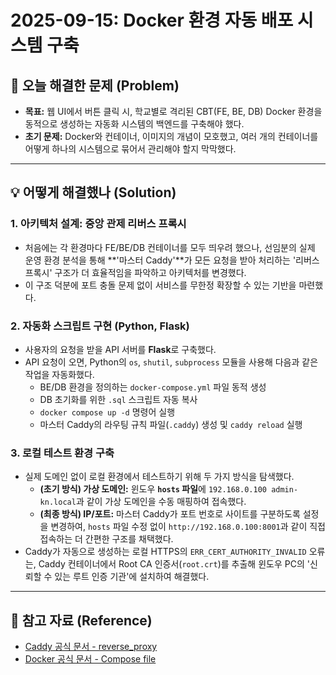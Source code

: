 # 2025-09-15: Docker 환경 자동 배포 시스템 구축

## 🤔 오늘 해결한 문제 (Problem)
- **목표:** 웹 UI에서 버튼 클릭 시, 학교별로 격리된 CBT(FE, BE, DB) Docker 환경을 동적으로 생성하는 자동화 시스템의 백엔드를 구축해야 했다.
- **초기 문제:** Docker와 컨테이너, 이미지의 개념이 모호했고, 여러 개의 컨테이너를 어떻게 하나의 시스템으로 묶어서 관리해야 할지 막막했다.

---

## 💡 어떻게 해결했나 (Solution)

### 1. **아키텍처 설계: 중앙 관제 리버스 프록시**
- 처음에는 각 환경마다 FE/BE/DB 컨테이너를 모두 띄우려 했으나, 선임분의 실제 운영 환경 분석을 통해 **'마스터 Caddy'**가 모든 요청을 받아 처리하는 '리버스 프록시' 구조가 더 효율적임을 파악하고 아키텍처를 변경했다.
- 이 구조 덕분에 포트 충돌 문제 없이 서비스를 무한정 확장할 수 있는 기반을 마련했다.

### 2. **자동화 스크립트 구현 (Python, Flask)**
- 사용자의 요청을 받을 API 서버를 **Flask**로 구축했다.
- API 요청이 오면, Python의 `os`, `shutil`, `subprocess` 모듈을 사용해 다음과 같은 작업을 자동화했다.
    - BE/DB 환경을 정의하는 `docker-compose.yml` 파일 동적 생성
    - DB 초기화를 위한 `.sql` 스크립트 자동 복사
    - `docker compose up -d` 명령어 실행
    - 마스터 Caddy의 라우팅 규칙 파일(`.caddy`) 생성 및 `caddy reload` 실행

### 3. **로컬 테스트 환경 구축**
- 실제 도메인 없이 로컬 환경에서 테스트하기 위해 두 가지 방식을 탐색했다.
    - **(초기 방식) 가상 도메인:** 윈도우 **`hosts` 파일**에 `192.168.0.100 admin-kn.local`과 같이 가상 도메인을 수동 매핑하여 접속했다.
    - **(최종 방식) IP/포트:** 마스터 Caddy가 포트 번호로 사이트를 구분하도록 설정을 변경하여, `hosts` 파일 수정 없이 `http://192.168.0.100:8001`과 같이 직접 접속하는 더 간편한 구조를 채택했다.
- Caddy가 자동으로 생성하는 로컬 HTTPS의 `ERR_CERT_AUTHORITY_INVALID` 오류는, Caddy 컨테이너에서 Root CA 인증서(`root.crt`)를 추출해 윈도우 PC의 '신뢰할 수 있는 루트 인증 기관'에 설치하여 해결했다.



---


## 🔗 참고 자료 (Reference)
- [Caddy 공식 문서 - reverse_proxy](https://caddyserver.com/docs/caddyfile/directives/reverse_proxy)
- [Docker 공식 문서 - Compose file](https://docs.docker.com/compose/compose-file/)